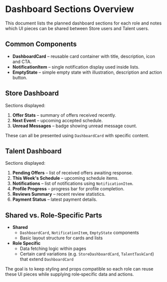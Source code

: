 # Dashboard Sections Overview

This document lists the planned dashboard sections for each role and notes which UI pieces can be shared between Store users and Talent users.

## Common Components

- **DashboardCard** – reusable card container with title, description, icon and CTA.
- **NotificationItem** – single notification display used inside lists.
- **EmptyState** – simple empty state with illustration, description and action button.

## Store Dashboard

Sections displayed:

1. **Offer Stats** – summary of offers received recently.
2. **Next Event** – upcoming accepted schedule.
3. **Unread Messages** – badge showing unread message count.

These can all be presented using `DashboardCard` with specific content.

## Talent Dashboard

Sections displayed:

1. **Pending Offers** – list of received offers awaiting response.
2. **This Week's Schedule** – upcoming schedule items.
3. **Notifications** – list of notifications using `NotificationItem`.
4. **Profile Progress** – progress bar for profile completion.
5. **Reviews Summary** – recent review statistics.
6. **Payment Status** – latest payment details.

## Shared vs. Role‑Specific Parts

- **Shared**
  - `DashboardCard`, `NotificationItem`, `EmptyState` components
  - Basic layout structure for cards and lists
- **Role Specific**
  - Data fetching logic within pages
  - Certain card variations (e.g. `StoreDashboardCard`, `TalentTaskCard`) that extend `DashboardCard`

The goal is to keep styling and props compatible so each role can reuse these UI pieces while supplying role‑specific data and actions.
